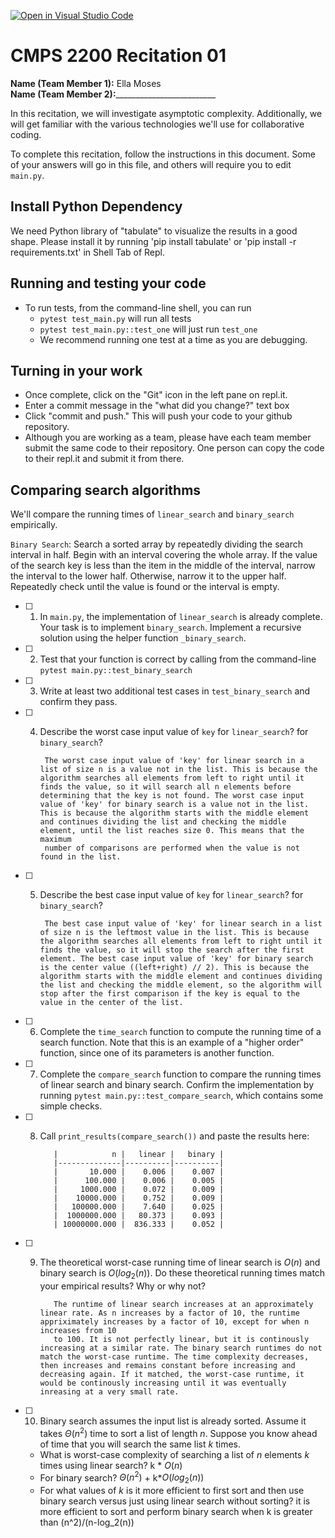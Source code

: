 [![Open in Visual Studio Code](https://classroom.github.com/assets/open-in-vscode-718a45dd9cf7e7f842a935f5ebbe5719a5e09af4491e668f4dbf3b35d5cca122.svg)](https://classroom.github.com/online_ide?assignment_repo_id=11680990&assignment_repo_type=AssignmentRepo)
# CMPS 2200  Recitation 01

**Name (Team Member 1):** Ella Moses  
**Name (Team Member 2):**_________________________

In this recitation, we will investigate asymptotic complexity. Additionally, we will get familiar with the various technologies we'll use for collaborative coding.

To complete this recitation, follow the instructions in this document. Some of your answers will go in this file, and others will require you to edit `main.py`.

## Install Python Dependency

We need Python library of "tabulate" to visualize the results in a good shape. Please install it by running 'pip install tabulate' or 'pip install -r requirements.txt' in Shell Tab of Repl.  

## Running and testing your code

- To run tests, from the command-line shell, you can run
  + `pytest test_main.py` will run all tests
  + `pytest test_main.py::test_one` will just run `test_one`
  + We recommend running one test at a time as you are debugging.

## Turning in your work

- Once complete, click on the "Git" icon in the left pane on repl.it.
- Enter a commit message in the "what did you change?" text box
- Click "commit and push." This will push your code to your github repository.
- Although you are working as a team, please have each team member submit the same code to their repository. One person can copy the code to their repl.it and submit it from there.

## Comparing search algorithms

We'll compare the running times of `linear_search` and `binary_search` empirically.

`Binary Search`: Search a sorted array by repeatedly dividing the search interval in half. Begin with an interval covering the whole array. If the value of the search key is less than the item in the middle of the interval, narrow the interval to the lower half. Otherwise, narrow it to the upper half. Repeatedly check until the value is found or the interval is empty.

- [ ] 1. In `main.py`, the implementation of `linear_search` is already complete. Your task is to implement `binary_search`. Implement a recursive solution using the helper function `_binary_search`. 

- [ ] 2. Test that your function is correct by calling from the command-line `pytest main.py::test_binary_search`

- [ ] 3. Write at least two additional test cases in `test_binary_search` and confirm they pass.

- [ ] 4. Describe the worst case input value of `key` for `linear_search`? for `binary_search`? 

          The worst case input value of 'key' for linear search in a list of size n is a value not in the list. This is because the algorithm searches all elements from left to right until it finds the value, so it will search all n elements before determining that the key is not found. The worst case input value of 'key' for binary search is a value not in the list. This is because the algorithm starts with the middle element and continues dividing the list and checking the middle element, until the list reaches size 0. This means that the maximum
          number of comparisons are performed when the value is not found in the list. 

- [ ] 5. Describe the best case input value of `key` for `linear_search`? for `binary_search`? 

          The best case input value of 'key' for linear search in a list of size n is the leftmost value in the list. This is because the algorithm searches all elements from left to right until it finds the value, so it will stop the search after the first element. The best case input value of 'key' for binary search is the center value ((left+right) // 2). This is because the algorithm starts with the middle element and continues dividing the list and checking the middle element, so the algorithm will stop after the first comparison if the key is equal to the value in the center of the list. 


- [ ] 6. Complete the `time_search` function to compute the running time of a search function. Note that this is an example of a "higher order" function, since one of its parameters is another function.

- [ ] 7. Complete the `compare_search` function to compare the running times of linear search and binary search. Confirm the implementation by running `pytest main.py::test_compare_search`, which contains some simple checks.

- [ ] 8. Call `print_results(compare_search())` and paste the results here:
 
            |            n |   linear |   binary |
            |--------------|----------|----------|
            |       10.000 |    0.006 |    0.007 |
            |      100.000 |    0.006 |    0.005 |
            |     1000.000 |    0.072 |    0.009 |
            |    10000.000 |    0.752 |    0.009 |
            |   100000.000 |    7.640 |    0.025 |
            |  1000000.000 |   80.373 |    0.093 |
            | 10000000.000 |  836.333 |    0.052 |

- [ ] 9. The theoretical worst-case running time of linear search is $O(n)$ and binary search is $O(log_2(n))$. Do these theoretical running times match your empirical results? Why or why not?

            The runtime of linear search increases at an approximately linear rate. As n increases by a factor of 10, the runtime appriximately increases by a factor of 10, except for when n increases from 10
            to 100. It is not perfectly linear, but it is continously increasing at a similar rate. The binary search runtimes do not match the worst-case runtime. The time complexity decreases, then increases and remains constant before increasing and decreasing again. If it matched, the worst-case runtime, it would be continously increasing until it was eventually inreasing at a very small rate. 

- [ ] 10. Binary search assumes the input list is already sorted. Assume it takes $\Theta(n^2)$ time to sort a list of length $n$. Suppose you know ahead of time that you will search the same list $k$ times. 
  + What is worst-case complexity of searching a list of $n$ elements $k$ times using linear search? 
             k * $O(n)$
  + For binary search? 
            $\Theta(n^2)$ + k*$O(log_2(n))$
  + For what values of $k$ is it more efficient to first sort and then use binary search versus just using linear search without sorting?
            it is more efficient to sort and perform binary search when k is greater than (n^2)/(n-log_2(n))
